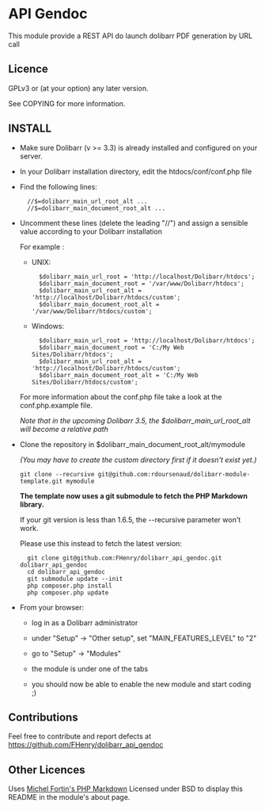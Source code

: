 API Gendoc
=========

This module provide a REST API do launch dolibarr PDF generation by URL call

Licence
-------

GPLv3 or (at your option) any later version.

See COPYING for more information.

INSTALL
-------

- Make sure Dolibarr (v >= 3.3) is already installed and configured on your server.

- In your Dolibarr installation directory, edit the htdocs/conf/conf.php file

- Find the following lines:

		//$=dolibarr_main_url_root_alt ...
		//$=dolibarr_main_document_root_alt ...

- Uncomment these lines (delete the leading "//") and assign a sensible value according to your Dolibarr installation

	For example :

	- UNIX:

			$dolibarr_main_url_root = 'http://localhost/Dolibarr/htdocs';
			$dolibarr_main_document_root = '/var/www/Dolibarr/htdocs';
			$dolibarr_main_url_root_alt = 'http://localhost/Dolibarr/htdocs/custom';
			$dolibarr_main_document_root_alt = '/var/www/Dolibarr/htdocs/custom';

	- Windows:

			$dolibarr_main_url_root = 'http://localhost/Dolibarr/htdocs';
			$dolibarr_main_document_root = 'C:/My Web Sites/Dolibarr/htdocs';
			$dolibarr_main_url_root_alt = 'http://localhost/Dolibarr/htdocs/custom';
			$dolibarr_main_document_root_alt = 'C:/My Web Sites/Dolibarr/htdocs/custom';

	For more information about the conf.php file take a look at the conf.php.example file.

	*Note that in the upcoming Dolibarr 3.5, the $dolibarr\_main\_url\_root\_alt will become a relative path*

- Clone the repository in $dolibarr\_main\_document\_root\_alt/mymodule

	*(You may have to create the custom directory first if it doesn't exist yet.)*

	```
	git clone --recursive git@github.com:rdoursenaud/dolibarr-module-template.git mymodule
	```

	**The template now uses a git submodule to fetch the PHP Markdown library.**

	If your git version is less than 1.6.5, the --recursive parameter won't work.

	Please use this instead to fetch the latest version:

		git clone git@github.com:FHenry/dolibarr_api_gendoc.git dolibarr_api_gendoc
		cd dolibarr_api_gendoc
		git submodule update --init
		php composer.php install
		php composer.php update

- From your browser:

	- log in as a Dolibarr administrator

	- under "Setup" -> "Other setup", set "MAIN\_FEATURES\_LEVEL" to "2"

	- go to "Setup" -> "Modules"

	- the module is under one of the tabs

	- you should now be able to enable the new module and start coding ;)

Contributions
-------------

Feel free to contribute and report defects at <https://github.com/FHenry/dolibarr_api_gendoc>

Other Licences
--------------

Uses [Michel Fortin's PHP Markdown](http://michelf.ca/projets/php-markdown/) Licensed under BSD to display this README in the module's about page.
